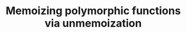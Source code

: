 ---
title: Memoizing polymorphic functions via unmemoization
url: http://conal.net/blog/posts/memoizing-polymorphic-functions-via-unmemoization
authors:
- Conal Elliott
type: article
tags:
- memoization
doHaskell-type: blog post
dohaskell-year: 2010
---